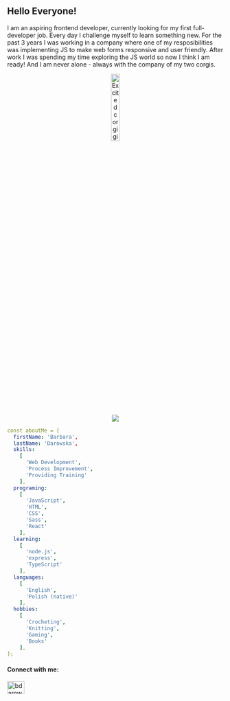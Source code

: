 ## Hello Everyone!

I am an aspiring frontend developer, currently looking for my first full-developer job. Every day I challenge myself to learn something new. For the past 3 years I was working in a company where one of my resposibilities was implementing JS to make web forms responsive and user friendly. After work I was spending my time exploring the JS world so now I think I am ready! And I am never alone - always with the company of my two corgis.

<p align="center" width="100%"><img src="https://media.tenor.co/images/6c6ca2677c3770107bd207f2c1956144/raw" alt="Excited corgi gif" align="center" width="20%"/></p>

<p align="center"  width="100%" >
  <a href="https://github.com/bhszewczyk/github-readme-stats">
    <img align="center" src="https://github-readme-stats.vercel.app/api/top-langs/?username=bhszewczyk&layout=compact&theme=tokyonight" />
  </a>
</p>


```yaml
const aboutMe = {
  firstName: 'Barbara',
  lastName: 'Darowska',
  skills: 
    [
      'Web Development', 
      'Process Improvement', 
      'Providing Training'
    ],
  programing: 
    [ 
      'JavaScript', 
      'HTML', 
      'CSS', 
      'Sass', 
      'React'
    ],
  learning: 
    [      
      'node.js', 
      'express',
      'TypeScript'
    ],
  languages: 
    [
      'English',
      'Polish (native)'
    ],
  hobbies: 
    [
      'Crocheting', 
      'Knitting', 
      'Gaming', 
      'Books'
    ],
};

```

<h4 align="left">Connect with me:</h4>
<p align="left">
<a href="https://linkedin.com/in/bdarowska" height="25px" width="25px" target="blank"><img align="center" src="https://raw.githubusercontent.com/rahuldkjain/github-profile-readme-generator/master/src/images/icons/Social/linked-in-alt.svg" alt="bdarowska" height="30" width="40" /></a>
</p>
